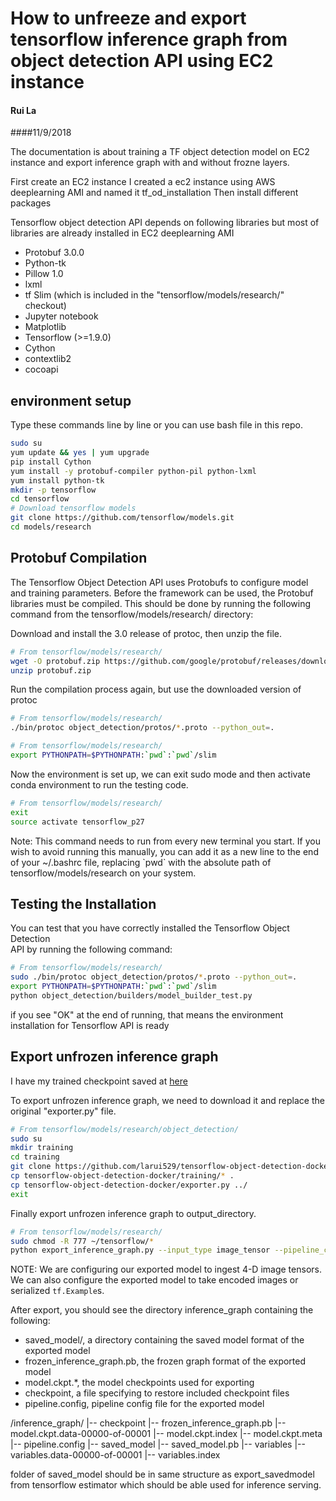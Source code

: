 # How to unfreeze and export tensorflow inference graph from object detection API using EC2 instance

#### Rui La	
####11/9/2018

The documentation is about training a TF object detection model on EC2 instance and export inference graph with and without frozne layers.

First create an EC2 instance
I created a ec2 instance using AWS deeplearning AMI and named it tf_od_installation
Then install different packages

Tensorflow object detection API depends on following libraries but most of libraries are already installed in EC2 deeplearning AMI

*   Protobuf 3.0.0
*   Python-tk
*   Pillow 1.0
*   lxml
*   tf Slim (which is included in the "tensorflow/models/research/" checkout)
*   Jupyter notebook
*   Matplotlib
*   Tensorflow (>=1.9.0)
*   Cython
*   contextlib2
*   cocoapi

## environment setup
Type these commands line by line or you can use bash file in this repo.

```bash
sudo su
yum update && yes | yum upgrade 
pip install Cython
yum install -y protobuf-compiler python-pil python-lxml
yum install python-tk
mkdir -p tensorflow
cd tensorflow
# Download tensorflow models 
git clone https://github.com/tensorflow/models.git
cd models/research
```


## Protobuf Compilation

The Tensorflow Object Detection API uses Protobufs to configure model and
training parameters. Before the framework can be used, the Protobuf libraries
must be compiled. This should be done by running the following command from
the tensorflow/models/research/ directory:

Download and install the 3.0 release of protoc, then unzip the file.

```bash
# From tensorflow/models/research/
wget -O protobuf.zip https://github.com/google/protobuf/releases/download/v3.0.0/protoc-3.0.0-linux-x86_64.zip
unzip protobuf.zip
```

Run the compilation process again, but use the downloaded version of protoc

```bash
# From tensorflow/models/research/
./bin/protoc object_detection/protos/*.proto --python_out=.
```

```bash
# From tensorflow/models/research/
export PYTHONPATH=$PYTHONPATH:`pwd`:`pwd`/slim
```

Now the environment is set up, we can exit sudo mode and then activate conda environment to run the testing code. 

```bash
# From tensorflow/models/research/
exit
source activate tensorflow_p27
```

Note: This command needs to run from every new terminal you start. If you wish
to avoid running this manually, you can add it as a new line to the end of your
~/.bashrc file, replacing \`pwd\` with the absolute path of
tensorflow/models/research on your system.


## Testing the Installation

You can test that you have correctly installed the Tensorflow Object Detection\
API by running the following command:


```bash
# From tensorflow/models/research/
sudo ./bin/protoc object_detection/protos/*.proto --python_out=.
export PYTHONPATH=$PYTHONPATH:`pwd`:`pwd`/slim
python object_detection/builders/model_builder_test.py
```

if you see "OK" at the end of running, that means the environment installation for Tensorflow API is ready

## Export unfrozen inference graph

I have my trained checkpoint saved at [here](https://github.com/larui529/tensorflow-object-detection-docker)

To export unfrozen inference graph, we need to download it and replace the original "exporter.py" file.

```bash
# From tensorflow/models/research/object_detection/
sudo su
mkdir training
cd training
git clone https://github.com/larui529/tensorflow-object-detection-docker.git 
cp tensorflow-object-detection-docker/training/* .
cp tensorflow-object-detection-docker/exporter.py ../
exit
```

Finally export unfrozen inference graph to output_directory. 

```bash
# From tensorflow/models/research/
sudo chmod -R 777 ~/tensorflow/*
python export_inference_graph.py --input_type image_tensor --pipeline_config_path training/faster_rcnn_inception_v2_pets.config --trained_checkpoint_prefix training/model.ckpt-5736 --output_directory inference_graph
```


NOTE: We are configuring our exported model to ingest 4-D image tensors. We can
also configure the exported model to take encoded images or serialized
`tf.Example`s.

After export, you should see the directory inference_graph containing the following:

* saved_model/, a directory containing the saved model format of the exported model
* frozen_inference_graph.pb, the frozen graph format of the exported model
* model.ckpt.*, the model checkpoints used for exporting
* checkpoint, a file specifying to restore included checkpoint files
* pipeline.config, pipeline config file for the exported model

/inference_graph/
      |-- checkpoint
      |-- frozen_inference_graph.pb
      |-- model.ckpt.data-00000-of-00001
      |-- model.ckpt.index
      |-- model.ckpt.meta
      |-- pipeline.config
      |-- saved_model
            |-- saved_model.pb
            |-- variables
                  |-- variables.data-00000-of-00001 
                  |-- variables.index

folder of saved_model should be in same structure as export_savedmodel from tensorflow estimator which should be able used for inference serving. 